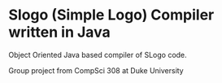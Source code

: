 # Slogo (Simple Logo) Compiler written in Java

Object Oriented Java based compiler of SLogo code.

Group project from CompSci 308 at Duke University
